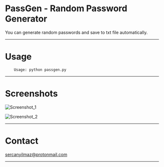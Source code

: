 # PassGen - Random Password Generator
You can generate random passwords and save to txt file automatically.
***********************************************************************
# Usage
        Usage: python passgen.py
***********************************************************************
# Screenshots
![Screenshot_1](https://user-images.githubusercontent.com/52522145/87430495-f665a900-c5ed-11ea-8a21-9f67445d8afc.png)

![Screenshot_2](https://user-images.githubusercontent.com/52522145/87430514-fa91c680-c5ed-11ea-8a2c-0a5137fecca4.png)
***********************************************************************
# Contact
sercanyilmaz@protonmail.com
***********************************************************************
